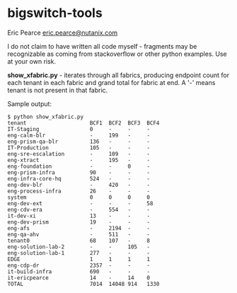 # bigswitch-tools

Eric Pearce eric.pearce@nutanix.com

I do not claim to have written all code myself - fragments may be recognizable as coming from stackoverflow or other python examples. Use at your own risk.

**show_xfabric.py** - iterates through all fabrics, producing endpoint count for each tenant in each fabric and grand total for fabric at end.  A '-' means tenant is not present in that fabric.

Sample output:
```
$ python show_xfabric.py 
tenant                    BCF1  BCF2  BCF3  BCF4    
IT-Staging                0     -     -     -       
eng-calm-blr              -     199   -     -    
eng-prism-qa-blr          136   -     -     -     
IT-Production             105   -     -     -       
eng-sre-escalation        -     109   -     -    
eng-xtract                -     195   -     -       
eng-foundation            -     -     0     -    
eng-prism-infra           90    -     -     -    
eng-infra-core-hq         524   -     -     -    
eng-dev-blr               -     420   -     -    
eng-process-infra         26    -     -     -    
system                    0     0     0     0    
eng-dev-ext               -     -     -     58   
eng-cdv-era               -     554   -     -    
it-dev-xi                 13    -     -     -    
eng-dev-prism             19    -     -     -    
eng-afs                   -     2194  -     -    
eng-qa-ahv                -     511   -     -       
tenant0                   68    107   -     8       
eng-solution-lab-2        -     -     105   -    
eng-solution-lab-1        277   -     -     -    
EDGE                      1     1     1     1    
eng-cdp-dr                2357  -     -     -        
it-build-infra            690   -     -     -    
it-ericpearce             14    -     14    0    
TOTAL                     7014  14048 914   1330
```
